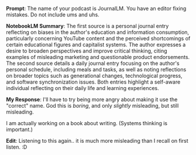 **Prompt**: The name of your podcast is JournalLM. You have an editor fixing mistakes. Do not include ums and uhs.

**NotebookLM Summary**: The first source is a personal journal entry reflecting on biases in the author's education and information consumption, particularly concerning YouTube content and the perceived shortcomings of certain educational figures and capitalist systems. The author expresses a desire to broaden perspectives and improve critical thinking, citing examples of misleading marketing and questionable product endorsements. The second source details a daily journal entry focusing on the author's personal schedule, including meals and tasks, as well as noting reflections on broader topics such as generational changes, technological progress, and software synchronization issues. Both entries highlight a self-aware individual reflecting on their daily life and learning experiences.

**My Response**: I'll have to try being more angry about making it use the "correct" name. God this is *boring*, and only *slightly* misleading, but still misleading.

I am actually working on a book about writing. (Systems thinking is important.)

**Edit**: Listening to this again.. it is much more misleading than I recall on first listen. :D
